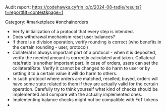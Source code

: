Audit report: https://codehawks.cyfrin.io/c/2024-08-tadle/results?t=report&lt=contest&page=1

Category: #marketplace #onchainorders

* Verify initialization of a protocol that every step is intended. 
* Does withdrawal mechanism reset user balances?
* If there is a division operation, verify rounding is correct (who benefits in the certain rounding - user, protocol)
* Collateral is always important part of a protocol - when it is deposited, verify the needed amount is correctly calculated and taken. Collateral rate/ratio is another important part. In case of orders, users can set the collateralRate. Verify it cannot be changed to do harm to user or by setting it to a certain value it will do harm to others.
* In such protocol where orders are matched, reselled, buyed, orders will have some state related to them if they are actually valid for the certain operation. Carefully try to think yourself what kind of checks should be implemented and compare with the actually implemented ones.
* Implementing balance checks might not be compatible with FoT tokens
* 